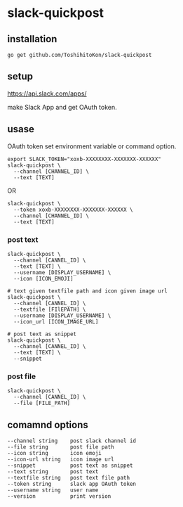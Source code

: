 # slack-quickpost

## installation

```
go get github.com/ToshihitoKon/slack-quickpost
```

## setup

https://api.slack.com/apps/  

make Slack App and get OAuth token.

## usase

OAuth token set environment variable or command option.

```
export SLACK_TOKEN="xoxb-XXXXXXXX-XXXXXXX-XXXXXX"
slack-quickpost \
  --channel [CHANNEL_ID] \
  --text [TEXT]
```

OR

```
slack-quickpost \
  --token xoxb-XXXXXXXX-XXXXXXX-XXXXXX \
  --channel [CHANNEL_ID] \
  --text [TEXT]
```

### post text

```
slack-quickpost \
  --channel [CANNEL_ID] \
  --text [TEXT] \
  --username [DISPLAY_USERNAME] \
  --icon [ICON_EMOJI] 

# text given textfile path and icon given image url
slack-quickpost \
  --channel [CANNEL_ID] \
  --textfile [FIlEPATH] \
  --username [DISPLAY_USERNAME] \
  --icon_url [ICON_IMAGE_URL] 

# post text as snippet
slack-quickpost \
  --channel [CANNEL_ID] \
  --text [TEXT] \
  --snippet
```

### post file

```
slack-quickpost \
  --channel [CANNEL_ID] \
  --file [FILE_PATH]
```

## comamnd options

```
--channel string    post slack channel id
--file string       post file path
--icon string       icon emoji
--icon-url string   icon image url
--snippet           post text as snippet
--text string       post text
--textfile string   post text file path
--token string      slack app OAuth token
--username string   user name
--version           print version
```
